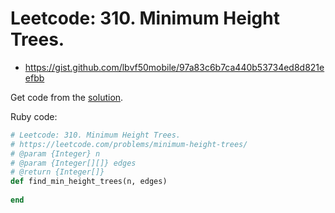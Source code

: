# Leetcode: 310. Minimum Height Trees.

- https://gist.github.com/lbvf50mobile/97a83c6b7ca440b53734ed8d821eefbb

Get code from the [solution](https://leetcode.com/problems/minimum-height-trees/solution/).


Ruby code:
```Ruby
# Leetcode: 310. Minimum Height Trees.
# https://leetcode.com/problems/minimum-height-trees/
# @param {Integer} n
# @param {Integer[][]} edges
# @return {Integer[]}
def find_min_height_trees(n, edges)
    
end
```
